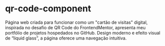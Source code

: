 # qr-code-component
Página web criada para funcionar como um "cartão de visitas" digital, inspirada no desafio de QR Code do FrontendMentor, apresenta meu portfólio de projetos hospedados no GitHub. Design moderno e efeito visual de “liquid glass”, a página oferece uma navegação intuitiva.
